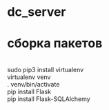 # dc_server
<h1>сборка пакетов</h1><br>
sudo pip3 install virtualenv<br>
virtualenv venv<br>
. venv/bin/activate<br>
pip install Flask<br>
pip install Flask-SQLAlchemy<br>